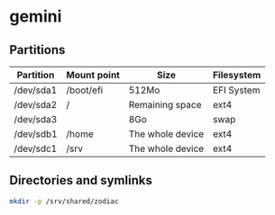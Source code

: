 # gemini

## Partitions

Partition      | Mount point   | Size               | Filesystem
-------------- | ------------- | ------------------ | -----------
/dev/sda1      | /boot/efi     | 512Mo              | EFI System
/dev/sda2      | /             | Remaining space    | ext4
/dev/sda3      |               | 8Go                | swap
/dev/sdb1      | /home         | The whole device   | ext4
/dev/sdc1      | /srv          | The whole device   | ext4

## Directories and symlinks

```sh
mkdir -p /srv/shared/zodiac
```
